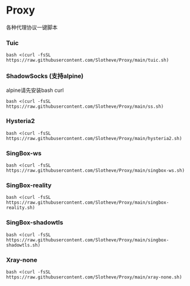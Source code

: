 # Proxy
各种代理协议一键脚本


### Tuic
```shell
bash <(curl -fsSL https://raw.githubusercontent.com/Slotheve/Proxy/main/tuic.sh)
```
### ShadowSocks (支持alpine)
alpine请先安装bash curl
```shell
bash <(curl -fsSL https://raw.githubusercontent.com/Slotheve/Proxy/main/ss.sh)
```
### Hysteria2
```shell
bash <(curl -fsSL https://raw.githubusercontent.com/Slotheve/Proxy/main/hysteria2.sh)
```
### SingBox-ws
```shell
bash <(curl -fsSL https://raw.githubusercontent.com/Slotheve/Proxy/main/singbox-ws.sh)
```
### SingBox-reality
```shell
bash <(curl -fsSL https://raw.githubusercontent.com/Slotheve/Proxy/main/singbox-reality.sh)
```
### SingBox-shadowtls
```shell
bash <(curl -fsSL https://raw.githubusercontent.com/Slotheve/Proxy/main/singbox-shadowtls.sh)
```
### Xray-none
```shell
bash <(curl -fsSL https://raw.githubusercontent.com/Slotheve/Proxy/main/xray-none.sh)
```

